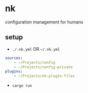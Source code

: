 # nk

configuration management for humans

## setup

-   `./.nk.yml` OR `~/.nk.yml`

```yaml
sources:
    - ~/Projects/config
    - ~/Projects/config-private
plugins:
    - ~/Projects/nk-plugin-files
```

-   `cargo run`

